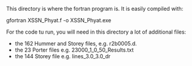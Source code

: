 This directory is where the fortran program is. It is easily compiled with:

gfortran XSSN_Phyat.f -o XSSN_Phyat.exe

For the code tu run, you will need in this directory a lot of additional files:

* the 162 Hummer and Storey files, e.g. r2b0005.d. 
* the 23 Porter files e.g. 23000_1_0_50_Results.txt
* the 144 Storey file e.g. lines_3.0_3.0_dr 

